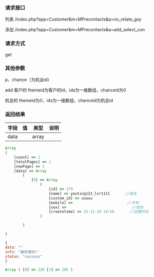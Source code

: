 ### **请求接口**
列表
/index.php?app=Customer&m=MPrecontacts&a=no_relate_gsy

添加
/index.php?app=Customer&m=MPrecontacts&a=add_select_con


### **请求方式**
get


### **其他参数**
p、chance（为机会id）


add
客户的   themeid为客户的id，ids为一维数组，chanceid为0

机会的   themeid为0，ids为一维数组，chanceid为机会id

### **返回结果**
|字段       |值             |类型    |说明           |
| --------- |--------      |--------|--------       |
|data       |             |  array  |   |



``` javascript
Array
(
    [count] => 1
    [totalPages] => 1
    [nowPage] => 1
    [data] => Array
        (
            [0] => Array
                (
                    [id] => 179
                    [name] => youting123_lxr1111       //姓名
                    [custom_id] => uuuuu
                    [mobile] =>                         //手机
                    [sex] =>                              //性别
                    [createtime] => 15-11-19 14:58       //创建时间 
                )

        )

)

{
data: ""
info: "操作成功!"
status: "success"
}

Array ( [0] => 220 [1] => 205 )